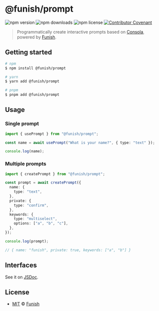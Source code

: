 # @funish/prompt

![npm version](https://img.shields.io/npm/v/@funish/prompt)
![npm downloads](https://img.shields.io/npm/dw/@funish/prompt)
![npm license](https://img.shields.io/npm/l/@funish/prompt)
[![Contributor Covenant](https://img.shields.io/badge/Contributor%20Covenant-2.1-4baaaa.svg)](https://www.contributor-covenant.org/version/2/1/code_of_conduct/)

> Programmatically create interactive prompts based on [Consola](https://github.com/unjs/consola), powered by [Funish](https://funish.net/).

## Getting started

```bash
# npm
$ npm install @funish/prompt

# yarn
$ yarn add @funish/prompt

# pnpm
$ pnpm add @funish/prompt
```

## Usage

### Single prompt

```ts
import { usePrompt } from "@funish/prompt";

const name = await usePrompt("What is your name?", { type: "text" });

console.log(name);
```

### Multiple prompts

```ts
import { createPrompt } from "@funish/prompt";

const prompt = await createPrompt({
  name: {
    type: "text",
  },
  private: {
    type: "confirm",
  },
  keywords: {
    type: "multiselect",
    options: ["a", "b", "c"],
  },
});

console.log(prompt);

// { name: "funish", private: true, keywords: ["a", "b"] }
```

## Interfaces

See it on [JSDoc](https://www.jsdocs.io/package/@funish/prompt).

## License

- [MIT](LICENSE) &copy; [Funish](https://funish.net/)
